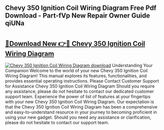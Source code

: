 ## Chevy 350 Ignition Coil Wiring Diagram Free Pdf Download - Part-fVp New Repair Owner Guide qiUNa

# <h2><a href="http://dfhpen.blite.top/?on=Chevy+350+Ignition+Coil+Wiring+Diagram">🔗Download New 👉🔴 Chevy 350 Ignition Coil Wiring Diagram</a></h2>

[![Chevy 350 Ignition Coil Wiring Diagram download](https://i.imgur.com/lujVjoI.png)](http://dfhpen.blite.top/?on=Chevy+350+Ignition+Coil+Wiring+Diagram)
Understanding Your Companion Welcome to the world of your new Chevy 350 Ignition Coil Wiring Diagram! This manual explores its features, functionalities, and provides essential operating instructions. Please Contact Customer Support for Assistance Chevy 350 Ignition Coil Wiring Diagram Should you require any assistance, please do not hesitate to contact our dedicated customer support team. Experience the power of list of features at your fingertips with your new Chevy 350 Ignition Coil Wiring Diagram. Our expectation is that the Chevy 350 Ignition Coil Wiring Diagram has been a comprehensive and easy-to-understand resource in your journey to becoming proficient in using your new gadget. Should you need any assistance or clarification, please do not hesitate to contact our support team.
